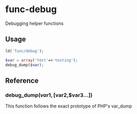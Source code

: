 func-debug
==========

Debugging helper functions

Usage
----

```php
ld('func/debug');

$var = array('test'=>'testing');
debug_dump($var);
```

Reference
----

### debug_dump($var1,[$var2,$var3...])
This function follows the exact prototype of PHP's var_dump

